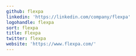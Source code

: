 ```yaml
---
github: flexpa
linkedin: 'https://linkedin.com/company/flexpa'
logohandle: flexpa
sort: flexpa
title: Flexpa
twitter: flexpa
website: 'https://www.flexpa.com/'
---
```


